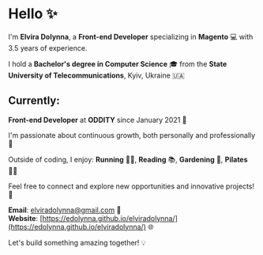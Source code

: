 # Hello ✨

I'm **Elvira Dolynna**, a **Front-end Developer** specializing in **Magento** 💻 with 3.5 years of experience. 

I hold a **Bachelor's degree in Computer Science** 🎓 from the **State University of Telecommunications**, Kyiv, Ukraine 🇺🇦

## Currently:
**Front-end Developer** at **ODDITY** since January 2021 🚀

I'm passionate about continuous growth, both personally and professionally 🌱

Outside of coding, I enjoy: **Running** 🏃‍♀️, **Reading** 📚, **Gardening** 🌱, **Pilates** 🧘‍♀️


Feel free to connect and explore new opportunities and innovative projects! 🌟

**Email**: [elviradolynna@gmail.com](mailto:elviradolynna@gmail.com) 📧  
**Website**: [https://edolynna.github.io/elviradolynna/](https://edolynna.github.io/elviradolynna/) 🌐

Let's build something amazing together! 💡
